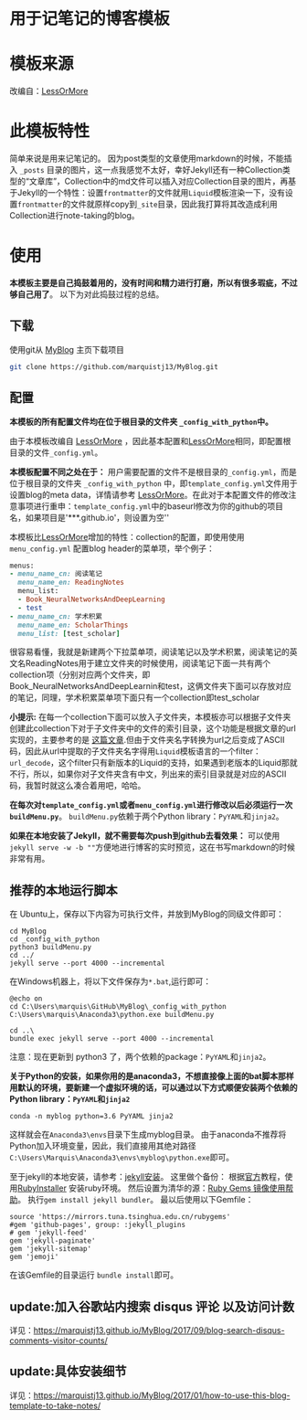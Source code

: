 # 用于记笔记的博客模板

模板来源
====================================
改编自：[LessOrMore](https://github.com/luoyan35714/LessOrMore)

此模板特性
====================================
简单来说是用来记笔记的。
因为post类型的文章使用markdown的时候，不能插入 `_posts` 目录的图片，这一点我感觉不太好，幸好Jekyll还有一种Collection类型的“文章库”，Collection中的md文件可以插入对应Collection目录的图片，再基于Jekyll的一个特性：设置`frontmatter`的文件就用`Liquid`模板渲染一下，没有设置`frontmatter`的文件就原样copy到`_site`目录，因此我打算将其改造成利用Collection进行note-taking的blog。


使用
====================================
**本模板主要是自己捣鼓着用的，没有时间和精力进行打磨，所以有很多瑕疵，不过够自己用了**。
以下为对此捣鼓过程的总结。

下载
------------------------------------

使用git从 [MyBlog](https://github.com/marquistj13/MyBlog) 主页下载项目

``` bash
git clone https://github.com/marquistj13/MyBlog.git
```

配置
------------------------------------
**本模板的所有配置文件均在位于根目录的文件夹 `_config_with_python`中。**

由于本模板改编自 [LessOrMore](https://github.com/luoyan35714/LessOrMore) ，因此基本配置和[LessOrMore](https://github.com/luoyan35714/LessOrMore)相同，即配置根目录的文件`_config.yml`。

**本模板配置不同之处在于：**
用户需要配置的文件不是根目录的`_config.yml`，而是位于根目录的文件夹 `_config_with_python` 中，即`template_config.yml`文件用于设置blog的meta data，详情请参考 [LessOrMore](https://github.com/luoyan35714/LessOrMore)。在此对于本配置文件的修改注意事项进行重申：`template_config.yml`中的baseurl修改为你的github的项目名，如果项目是'***.github.io'，则设置为空''

本模板比[LessOrMore](https://github.com/luoyan35714/LessOrMore)增加的特性：collection的配置，即使用使用 `menu_config.yml` 配置blog header的菜单项，举个例子：


```ruby
menus:
- menu_name_cn: 阅读笔记
  menu_name_en: ReadingNotes
  menu_list:
  - Book_NeuralNetworksAndDeepLearning
  - test
- menu_name_cn: 学术积累
  menu_name_en: ScholarThings
  menu_list: [test_scholar]
```

很容易看懂，我就是新建两个下拉菜单项，阅读笔记以及学术积累，阅读笔记的英文名ReadingNotes用于建立文件夹的时候使用，阅读笔记下面一共有两个collection项（分别对应两个文件夹，即Book_NeuralNetworksAndDeepLearnin和test，这俩文件夹下面可以存放对应的笔记，同理，学术积累菜单项下面只有一个collection即test_scholar

**小提示:** 
在每一个collection下面可以放入子文件夹，本模板亦可以根据子文件夹创建此collection下对于子文件夹中的文件的索引目录，这个功能是根据文章的url实现的，主要参考的是 [这篇文章](https://thinkshout.com/blog/2014/12/creating-dynamic-menus-in-jekyll/).但由于文件夹名字转换为url之后变成了ASCII码，因此从url中提取的子文件夹名字得用`Liquid`模板语言的一个filter：`url_decode`，这个filter只有新版本的Liquid的支持，如果遇到老版本的Liquid那就不行，所以，如果你对子文件夹含有中文，列出来的索引目录就是对应的ASCII码，我暂时就这么凑合着用吧，哈哈。

**在每次对`template_config.yml`或者`menu_config.yml`进行修改以后必须运行一次`buildMenu.py`**。
`buildMenu.py`依赖于两个Python library：`PyYAML`和`jinja2`。

**如果在本地安装了Jekyll，就不需要每次push到github去看效果：** 
可以使用`jekyll serve -w -b ""`方便地进行博客的实时预览，这在书写markdown的时候非常有用。

推荐的本地运行脚本
------------------------------------
在 Ubuntu上，保存以下内容为可执行文件，并放到MyBlog的同级文件即可：
```
cd MyBlog
cd _config_with_python
python3 buildMenu.py
cd ../
jekyll serve --port 4000 --incremental

```
在Windows机器上，将以下文件保存为`*.bat`,运行即可：
```
@echo on 
cd C:\Users\marquis\GitHub\MyBlog\_config_with_python
C:\Users\marquis\Anaconda3\python.exe buildMenu.py

cd ..\
bundle exec jekyll serve --port 4000 --incremental
```

注意：现在更新到 python3 了，两个依赖的package：`PyYAML`和`jinja2`。

**关于Python的安装，如果你用的是anaconda3，不想直接像上面的bat脚本那样用默认的环境，要新建一个虚拟环境的话，可以通过以下方式顺便安装两个依赖的Python library：`PyYAML`和`jinja2`**
```
conda -n myblog python=3.6 PyYAML jinja2
```
这样就会在`Anaconda3\envs`目录下生成myblog目录。
由于anaconda不推荐将Python加入环境变量，因此，我们直接用其绝对路径`C:\Users\Marquis\Anaconda3\envs\myblog\python.exe`即可。

至于jekyll的本地安装，请参考：[jekyll安装](https://marquistj13.github.io/MyBlog/2017/02/record-my-system-software-reinstall/#jekyll)。
这里做个备份：
根据[官方](https://jekyllrb.com/docs/windows/#installation)教程，使用[RubyInstaller](https://rubyinstaller.org/) 安装ruby环境。
然后设置为清华的源：[Ruby Gems 镜像使用帮助](https://mirrors.tuna.tsinghua.edu.cn/help/rubygems/)。
执行`gem install jekyll bundler`。
最以后使用以下Gemfile：
```
source 'https://mirrors.tuna.tsinghua.edu.cn/rubygems'
#gem 'github-pages', group: :jekyll_plugins
# gem 'jekyll-feed'
gem 'jekyll-paginate'
gem 'jekyll-sitemap'
gem 'jemoji'
```
在该Gemfile的目录运行 `bundle install`即可。

update:加入谷歌站内搜索 disqus 评论 以及访问计数
------------------------------------
详见：https://marquistj13.github.io/MyBlog/2017/09/blog-search-disqus-comments-visitor-counts/

update:具体安装细节
------------------------------------
详见：https://marquistj13.github.io/MyBlog/2017/01/how-to-use-this-blog-template-to-take-notes/
